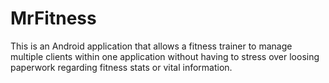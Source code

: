 # MrFitness
This is an Android application that allows a fitness trainer to manage multiple clients within one application without having to stress over loosing paperwork regarding fitness stats or vital information.
